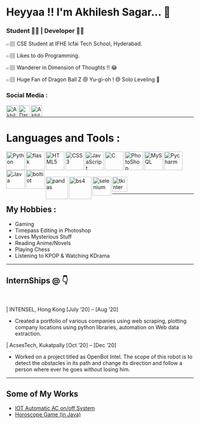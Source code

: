  <h1> Heyyaa !! I'm Akhilesh Sagar... 👋 </h1>

### Student 👨‍🎓 | Developer 👨‍💻

👉🏽 CSE Student at IFHE Icfai Tech School, Hyderabad.

👉🏽 Likes to do Programming.

👉🏽 Wanderer in Dimension of Thoughts !! 😂

👉🏽 Huge Fan of Dragon Ball Z @ Yu-gi-oh ! @ Solo Leveling 🤘

### Social Media :

[<img align="left" alt="AkhileshSagar | LinkedIn" width="30px" src="https://image.flaticon.com/icons/png/512/174/174857.png" />][linkedin]
[<img align="left" alt="Darkmagician | Instagram" width="30px" src="https://image.flaticon.com/icons/png/512/174/174855.png" />][instagram]
[<img align="left" alt="AkhileshSagar | Twitter" width="30px" src="https://image.flaticon.com/icons/svg/733/733579.svg" />][twitter]

<br>

---

<h1><b> Languages and Tools :</b></h1>
<p>
<img align="left" alt="Python" width="50px" src="https://i.giphy.com/media/LMt9638dO8dftAjtco/200.webp" />
<img align="left" alt="flask" width="50px" src="https://encrypted-tbn0.gstatic.com/images?q=tbn:ANd9GcTpOaDIS0uU8NdjXdB7mrjLeeB-eqXbHI1seWvffkEox2aTTuzs4dYMTznCDDdVV2oDQyo&usqp=CAU" />
<img align="left" alt="HTML5" width="50px" src="https://media.giphy.com/media/XAxylRMCdpbEWUAvr8/giphy.gif" />
<img align="left" alt="CSS3" width="50px" src="https://media.giphy.com/media/fsEaZldNC8A1PJ3mwp/giphy.gif" />
<img align="left" alt="JavaScript" width="50px" src="https://media.giphy.com/media/ln7z2eWriiQAllfVcn/giphy.gif" />
<img align="left" alt="C" width="50px" src="https://5.imimg.com/data5/WA/FQ/GLADMIN-15711089/c-programming-250x250.png" />
<img align="left" alt="PhotoShop" width="50px" src="https://i.pinimg.com/originals/9c/ea/ba/9ceaba69b7a9f89158ff953107978f3e.png" />
<img align="left" alt="MySQL" width="50px" src="https://pngimg.com/uploads/mysql/mysql_PNG23.png" />
<img align="left" alt="Pycharm" width="50px" src="https://resources.jetbrains.com/storage/products/pycharm/img/meta/pycharm_logo_300x300.png" />
<img align="left" alt="Java" width="50px" src="https://brandslogos.com/wp-content/uploads/images/large/java-logo-1.png" />
<img align="left" alt="boltiot" width="50px" src="https://res.cloudinary.com/crunchbase-production/image/upload/c_lpad,f_auto,q_auto:eco,dpr_1/v1507026496/kxeqb8elvhqfcr872xod.png" />
 <br><br><br><br>
<img align="left" alt="pandas" width="60px" src="https://static.javatpoint.com/tutorial/pandas/images/python-pandas.png" />
<img align="left" alt="bs4" width="60px" src="https://hwk0702.github.io/img/bs.png" />
<img align="left" alt="selenium" width="50px" src="https://static-00.iconduck.com/assets.00/selenium-icon-512x496-obrnvg2v.png" />
<img align="left" alt="tkinter" width="40px" src="https://lh3.googleusercontent.com/proxy/FFPivynpL7jLHN10gaW9-f0UTB-Z5NaEXrJ32OIoI3z1bY6lWW2GyvWGTHfDsKw1uOr7hi3AMJk3t9ZFrfqtXd0zwt9AeZXGj7IWQTUv2JhcM3CHbmOvaCOP" />
 
</p>

<br>

---

<h2><b> My Hobbies :</b></h2>

- Gaming 
- Timepass Editing in Photoshop
- Loves Mysterious Stuff
- Reading Anime/Novels
- Playing Chess
- Listening to KPOP & Watching KDrama

---

<h2><b> InternShips @ 👇</b></h2>

<br>

| INTENSEL, Hong Kong [July ’20] – [Aug ‘20]
- Created a portfolio of various companies using web scraping, plotting company locations using python libraries, automation on Web data extraction.

| AcsesTech, Kukatpally [Oct ’20] – [Dec ‘20]
- Worked on a project titled as OpenBot Intel. The scope of this robot is to detect the obstacles in its path and change its direction and follow a person where ever he goes without losing him.

---

<h2><b>Some of My Works </b></h2>
<ul>
 <li><a href="https://www.hackster.io/dineshsagar2003/automatic-ac-on-off-system-using-bolt-iot-21da92">IOT Automatic AC on/off System</a></li>
 <li><a href="https://github.com/AkhileshSagar30/Personal-Projects">Horoscope Game (in Java)</a></li>
</ul>

[linkedin]: https://www.linkedin.com/in/akhileshsagar30/
[instagram]: https://www.instagram.com/__dark_magician_/
[twitter]: https://twitter.com/Akhil_1126
